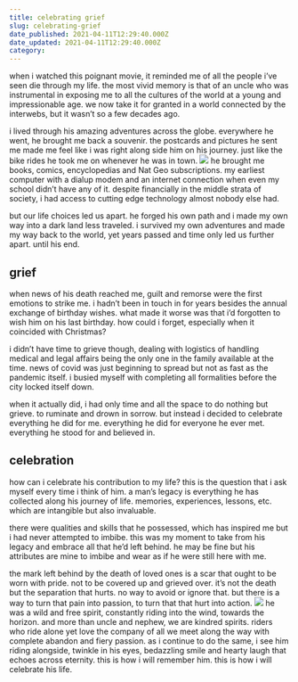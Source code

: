 ```yaml
---
title: celebrating grief
slug: celebrating-grief
date_published: 2021-04-11T12:29:40.000Z
date_updated: 2021-04-11T12:29:40.000Z
category: 
---
```

when i watched this poignant movie, it reminded me of all the people i’ve seen die through my life. the most vivid memory is that of an uncle who was instrumental in exposing me to all the cultures of the world at a young and impressionable age. we now take it for granted in a world connected by the interwebs, but it wasn’t so a few decades ago.

i lived through his amazing adventures across the globe. everywhere he went, he brought me back a souvenir. the postcards and pictures he sent me made me feel like i was right along side him on his journey. just like the bike rides he took me on whenever he was in town.
![](/content/images/2021/04/BEFDFCF2-6493-4605-ACFC-210D715A1F00.jpeg)
he brought me books, comics, encyclopedias and Nat Geo subscriptions. my earliest computer with a dialup modem and an internet connection when even my school didn’t have any of it. despite financially in the middle strata of society, i had access to cutting edge technology almost nobody else had.

but our life choices led us apart. he forged his own path and i made my own way into a dark land less traveled. i survived my own adventures and made my way back to the world, yet years passed and time only led us further apart. until his end.

## grief

when news of his death reached me, guilt and remorse were the first emotions to strike me. i hadn’t been in touch in for years besides the annual exchange of birthday wishes. what made it worse was that i’d forgotten to wish him on his last birthday. how could i forget, especially when it coincided with Christmas?

i didn’t have time to grieve though, dealing with logistics of handling medical and legal affairs being the only one in the family available at the time. news of covid was just beginning to spread but not as fast as the pandemic itself. i busied myself with completing all formalities before the city locked itself down.

when it actually did, i had only time and all the space to do nothing but grieve. to ruminate and drown in sorrow. but instead i decided to celebrate everything he did for me. everything he did for everyone he ever met. everything he stood for and believed in.

## celebration

how can i celebrate his contribution to my life? this is the question that i ask myself every time i think of him. a man’s legacy is everything he has collected along his journey of life. memories, experiences, lessons, etc. which are intangible but also invaluable.

there were qualities and skills that he possessed, which has inspired me but i had never attempted to imbibe. this was my moment to take from his legacy and embrace all that he’d left behind. he may be fine but his attributes are mine to imbibe and wear as if he were still here with me.

the mark left behind by the death of loved ones is a scar that ought to be worn with pride. not to be covered up and grieved over. it’s not the death but the separation that hurts. no way to avoid or ignore that. but there is a way to turn that pain into passion, to turn that that hurt into action.
![](https://images.unsplash.com/photo-1510177087648-3ae3fa149848?crop=entropy&amp;cs=tinysrgb&amp;fit=max&amp;fm=jpg&amp;ixid=MnwxNDIyNzR8MHwxfHNlYXJjaHwzM3x8bW90b3JjeWNsZSUyMHJpZGVyfGVufDB8fHx8MTYxODE0MjIwMQ&amp;ixlib=rb-1.2.1&amp;q=80&amp;w=1080)
he was a wild and free spirit, constantly riding into the wind, towards the horizon. and more than uncle and nephew, we are kindred spirits. riders who ride alone yet love the company of all we meet along the way with complete abandon and fiery passion. as i continue to do the same, i see him riding alongside, twinkle in his eyes, bedazzling smile and hearty laugh that echoes across eternity. this is how i will remember him. this is how i will celebrate his life.
